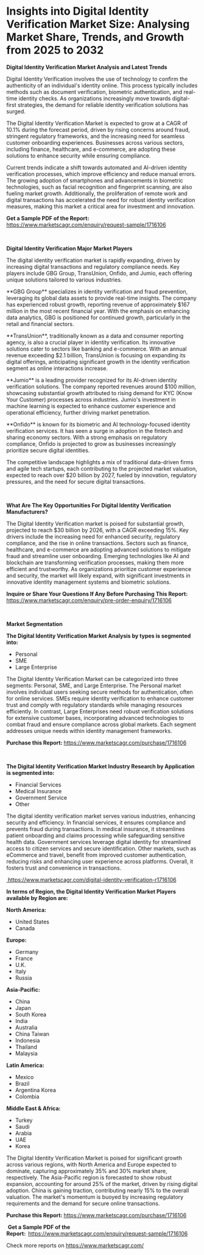 <p><h1>Insights into Digital Identity Verification Market Size: Analysing Market Share, Trends, and Growth from 2025 to 2032</h1></p><p><strong>Digital Identity Verification Market Analysis and Latest Trends</strong></p>
<p><p>Digital Identity Verification involves the use of technology to confirm the authenticity of an individual's identity online. This process typically includes methods such as document verification, biometric authentication, and real-time identity checks. As organizations increasingly move towards digital-first strategies, the demand for reliable identity verification solutions has surged. </p><p>The Digital Identity Verification Market is expected to grow at a CAGR of 10.1% during the forecast period, driven by rising concerns around fraud, stringent regulatory frameworks, and the increasing need for seamless customer onboarding experiences. Businesses across various sectors, including finance, healthcare, and e-commerce, are adopting these solutions to enhance security while ensuring compliance.</p><p>Current trends indicate a shift towards automated and AI-driven identity verification processes, which improve efficiency and reduce manual errors. The growing adoption of smartphones and advancements in biometric technologies, such as facial recognition and fingerprint scanning, are also fueling market growth. Additionally, the proliferation of remote work and digital transactions has accelerated the need for robust identity verification measures, making this market a critical area for investment and innovation.</p></p>
<p><strong>Get a Sample PDF of the Report:&nbsp;</strong> <a href="https://www.marketscagr.com/enquiry/request-sample/1716106?utm_campaign=2393&utm_medium=2&utm_source=Github&utm_content=ia&utm_term=10032025&utm_id=digital-identity-verification">https://www.marketscagr.com/enquiry/request-sample/1716106</a></p>
<p>&nbsp;</p>
<p><strong>Digital Identity Verification Major Market Players</strong></p>
<p><p>The digital identity verification market is rapidly expanding, driven by increasing digital transactions and regulatory compliance needs. Key players include GBG Group, TransUnion, Onfido, and Jumio, each offering unique solutions tailored to various industries.</p><p>**GBG Group** specializes in identity verification and fraud prevention, leveraging its global data assets to provide real-time insights. The company has experienced robust growth, reporting revenue of approximately $167 million in the most recent financial year. With the emphasis on enhancing data analytics, GBG is positioned for continued growth, particularly in the retail and financial sectors.</p><p>**TransUnion**, traditionally known as a data and consumer reporting agency, is also a crucial player in identity verification. Its innovative solutions cater to sectors like banking and e-commerce. With an annual revenue exceeding $2.1 billion, TransUnion is focusing on expanding its digital offerings, anticipating significant growth in the identity verification segment as online interactions increase.</p><p>**Jumio** is a leading provider recognized for its AI-driven identity verification solutions. The company reported revenues around $100 million, showcasing substantial growth attributed to rising demand for KYC (Know Your Customer) processes across industries. Jumio's investment in machine learning is expected to enhance customer experience and operational efficiency, further driving market penetration.</p><p>**Onfido** is known for its biometric and AI technology-focused identity verification services. It has seen a surge in adoption in the fintech and sharing economy sectors. With a strong emphasis on regulatory compliance, Onfido is projected to grow as businesses increasingly prioritize secure digital identities.</p><p>The competitive landscape highlights a mix of traditional data-driven firms and agile tech startups, each contributing to the projected market valuation, expected to reach over $20 billion by 2027, fueled by innovation, regulatory pressures, and the need for secure digital transactions.</p></p>
<p>&nbsp;</p>
<p><strong>What Are The Key Opportunities For Digital Identity Verification Manufacturers?</strong></p>
<p><p>The Digital Identity Verification market is poised for substantial growth, projected to reach $30 billion by 2026, with a CAGR exceeding 15%. Key drivers include the increasing need for enhanced security, regulatory compliance, and the rise in online transactions. Sectors such as finance, healthcare, and e-commerce are adopting advanced solutions to mitigate fraud and streamline user onboarding. Emerging technologies like AI and blockchain are transforming verification processes, making them more efficient and trustworthy. As organizations prioritize customer experience and security, the market will likely expand, with significant investments in innovative identity management systems and biometric solutions.</p></p>
<p><strong>Inquire or Share Your Questions If Any Before Purchasing This Report:</strong> <a href="https://www.marketscagr.com/enquiry/pre-order-enquiry/1716106?utm_campaign=2393&utm_medium=2&utm_source=Github&utm_content=ia&utm_term=10032025&utm_id=digital-identity-verification">https://www.marketscagr.com/enquiry/pre-order-enquiry/1716106</a></p>
<p>&nbsp;</p>
<p><strong>Market Segmentation</strong></p>
<p><strong>The Digital Identity Verification Market Analysis by types is segmented into:</strong></p>
<p><ul><li>Personal</li><li>SME</li><li>Large Enterprise</li></ul></p>
<p><p>The Digital Identity Verification Market can be categorized into three segments: Personal, SME, and Large Enterprise. The Personal market involves individual users seeking secure methods for authentication, often for online services. SMEs require identity verification to enhance customer trust and comply with regulatory standards while managing resources efficiently. In contrast, Large Enterprises need robust verification solutions for extensive customer bases, incorporating advanced technologies to combat fraud and ensure compliance across global markets. Each segment addresses unique needs within identity management frameworks.</p></p>
<p><strong>Purchase this Report:&nbsp;</strong><a href="https://www.marketscagr.com/purchase/1716106?utm_campaign=2393&utm_medium=2&utm_source=Github&utm_content=ia&utm_term=10032025&utm_id=digital-identity-verification">https://www.marketscagr.com/purchase/1716106</a></p>
<p>&nbsp;</p>
<p><strong>The Digital Identity Verification Market Industry Research by Application is segmented into:</strong></p>
<p><ul><li>Financial Services</li><li>Medical Insurance</li><li>Government Service</li><li>Other</li></ul></p>
<p><p>The digital identity verification market serves various industries, enhancing security and efficiency. In financial services, it ensures compliance and prevents fraud during transactions. In medical insurance, it streamlines patient onboarding and claims processing while safeguarding sensitive health data. Government services leverage digital identity for streamlined access to citizen services and secure identification. Other markets, such as eCommerce and travel, benefit from improved customer authentication, reducing risks and enhancing user experience across platforms. Overall, it fosters trust and convenience in transactions.</p></p>
<p><a href="https://www.marketscagr.com/digital-identity-verification-r1716106?utm_campaign=2393&utm_medium=2&utm_source=Github&utm_content=ia&utm_term=10032025&utm_id=digital-identity-verification">&nbsp;https://www.marketscagr.com/digital-identity-verification-r1716106</a></p>
<p><strong>In terms of Region, the Digital Identity Verification Market Players available by Region are:</strong></p>
<p>
    <p> <strong> North America: </strong>
        <ul>
            <li>United States</li>
            <li>Canada</li>
        </ul>
        </p> 
    <p> <strong> Europe: </strong>
        <ul>
            <li>Germany</li>
            <li>France</li>
            <li>U.K.</li>
            <li>Italy</li>
            <li>Russia</li>
        </ul>
        </p> 
    <p> <strong> Asia-Pacific: </strong>
        <ul>
            <li>China</li>
            <li>Japan</li>
            <li>South Korea</li>
            <li>India</li>
            <li>Australia</li>
            <li>China Taiwan</li>
            <li>Indonesia</li>
            <li>Thailand</li>
            <li>Malaysia</li>
        </ul>
        </p> 
    <p> <strong> Latin America: </strong>
        <ul>
            <li>Mexico</li>
            <li>Brazil</li>
            <li>Argentina Korea</li>
            <li>Colombia</li>
        </ul>
        </p> 
    <p> <strong> Middle East & Africa: </strong>
        <ul>
            <li>Turkey</li>
            <li>Saudi</li>
            <li>Arabia</li>
            <li>UAE</li>
            <li>Korea</li>
        </ul>
    </p>
    </p>
<p><p>The Digital Identity Verification Market is poised for significant growth across various regions, with North America and Europe expected to dominate, capturing approximately 35% and 30% market share, respectively. The Asia-Pacific region is forecasted to show robust expansion, accounting for around 25% of the market, driven by rising digital adoption. China is gaining traction, contributing nearly 15% to the overall valuation. The market's momentum is buoyed by increasing regulatory requirements and the demand for secure online transactions.</p></p>
<p><strong>Purchase this Report: </strong><a href="https://www.marketscagr.com/purchase/1716106?utm_campaign=2393&utm_medium=2&utm_source=Github&utm_content=ia&utm_term=10032025&utm_id=digital-identity-verification">https://www.marketscagr.com/purchase/1716106</a></p>
<p>&nbsp;<strong>Get a Sample PDF of the Report:&nbsp;&nbsp;</strong><a href="https://www.marketscagr.com/enquiry/request-sample/1716106?utm_campaign=2393&utm_medium=2&utm_source=Github&utm_content=ia&utm_term=10032025&utm_id=digital-identity-verification">https://www.marketscagr.com/enquiry/request-sample/1716106</a></p>
<p><strong></strong></p>
<p>Check more reports on <a href="https://www.marketscagr.com/?utm_campaign=2393&utm_medium=2&utm_source=Github&utm_content=ia&utm_term=10032025&utm_id=digital-identity-verification">https://www.marketscagr.com/</a></p>